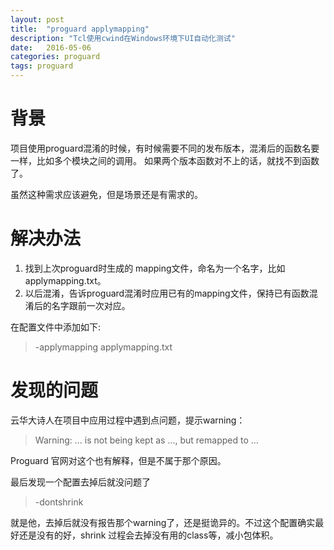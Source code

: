 ```yaml
---
layout: post
title:  "proguard applymapping"
description: "Tcl使用cwind在Windows环境下UI自动化测试"
date:   2016-05-06
categories: proguard
tags: proguard
---
```



# 背景 #

项目使用proguard混淆的时候，有时候需要不同的发布版本，混淆后的函数名要一样，比如多个模块之间的调用。
如果两个版本函数对不上的话，就找不到函数了。

虽然这种需求应该避免，但是场景还是有需求的。

# 解决办法 #

1. 找到上次proguard时生成的 mapping文件，命名为一个名字，比如 applymapping.txt。
2. 以后混淆，告诉proguard混淆时应用已有的mapping文件，保持已有函数混淆后的名字跟前一次对应。

在配置文件中添加如下:

> -applymapping applymapping.txt

# 发现的问题 #

云华大诗人在项目中应用过程中遇到点问题，提示warning：

> Warning: ... is not being kept as ..., but remapped to ...

Proguard 官网对这个也有解释，但是不属于那个原因。

最后发现一个配置去掉后就没问题了

> -dontshrink

就是他，去掉后就没有报告那个warning了，还是挺诡异的。不过这个配置确实最好还是没有的好，shrink 过程会去掉没有用的class等，减小包体积。
